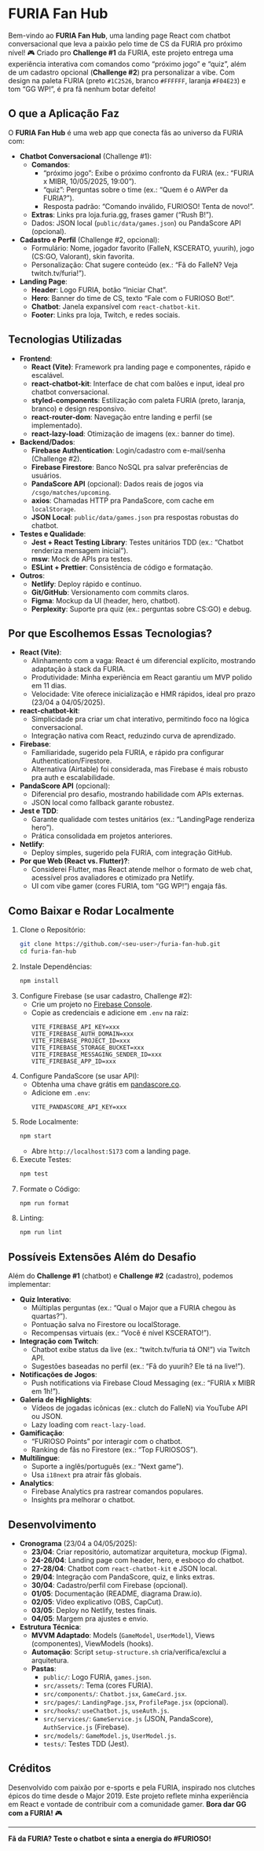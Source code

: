 # FURIA Fan Hub

Bem-vindo ao **FURIA Fan Hub**, uma landing page React com chatbot conversacional que leva a paixão pelo time de CS da FURIA pro próximo nível! 🎮 Criado pro **Challenge #1** da FURIA, este projeto entrega uma experiência interativa com comandos como “próximo jogo” e “quiz”, além de um cadastro opcional (**Challenge #2**) pra personalizar a vibe. Com design na paleta FURIA (preto `#1C2526`, branco `#FFFFFF`, laranja `#F04E23`) e tom “GG WP!”, é pra fã nenhum botar defeito!

## O que a Aplicação Faz
O **FURIA Fan Hub** é uma web app que conecta fãs ao universo da FURIA com:
- **Chatbot Conversacional** (Challenge #1):
  - **Comandos**:
    - “próximo jogo”: Exibe o próximo confronto da FURIA (ex.: “FURIA x MIBR, 10/05/2025, 19:00”).
    - “quiz”: Perguntas sobre o time (ex.: “Quem é o AWPer da FURIA?”).
    - Resposta padrão: “Comando inválido, FURIOSO! Tenta de novo!”.
  - **Extras**: Links pra loja.furia.gg, frases gamer (“Rush B!”).
  - Dados: JSON local (`public/data/games.json`) ou PandaScore API (opcional).
- **Cadastro e Perfil** (Challenge #2, opcional):
  - Formulário: Nome, jogador favorito (FalleN, KSCERATO, yuurih), jogo (CS:GO, Valorant), skin favorita.
  - Personalização: Chat sugere conteúdo (ex.: “Fã do FalleN? Veja twitch.tv/furia!”).
- **Landing Page**:
  - **Header**: Logo FURIA, botão “Iniciar Chat”.
  - **Hero**: Banner do time de CS, texto “Fale com o FURIOSO Bot!”.
  - **Chatbot**: Janela expansível com `react-chatbot-kit`.
  - **Footer**: Links pra loja, Twitch, e redes sociais.

## Tecnologias Utilizadas
- **Frontend**:
  - **React (Vite)**: Framework pra landing page e componentes, rápido e escalável.
  - **react-chatbot-kit**: Interface de chat com balões e input, ideal pro chatbot conversacional.
  - **styled-components**: Estilização com paleta FURIA (preto, laranja, branco) e design responsivo.
  - **react-router-dom**: Navegação entre landing e perfil (se implementado).
  - **react-lazy-load**: Otimização de imagens (ex.: banner do time).
- **Backend/Dados**:
  - **Firebase Authentication**: Login/cadastro com e-mail/senha (Challenge #2).
  - **Firebase Firestore**: Banco NoSQL pra salvar preferências de usuários.
  - **PandaScore API** (opcional): Dados reais de jogos via `/csgo/matches/upcoming`.
  - **axios**: Chamadas HTTP pra PandaScore, com cache em `localStorage`.
  - **JSON Local**: `public/data/games.json` pra respostas robustas do chatbot.
- **Testes e Qualidade**:
  - **Jest + React Testing Library**: Testes unitários TDD (ex.: “Chatbot renderiza mensagem inicial”).
  - **msw**: Mock de APIs pra testes.
  - **ESLint + Prettier**: Consistência de código e formatação.
- **Outros**:
  - **Netlify**: Deploy rápido e contínuo.
  - **Git/GitHub**: Versionamento com commits claros.
  - **Figma**: Mockup da UI (header, hero, chatbot).
  - **Perplexity**: Suporte pra quiz (ex.: perguntas sobre CS:GO) e debug.

## Por que Escolhemos Essas Tecnologias?
- **React (Vite)**:
  - Alinhamento com a vaga: React é um diferencial explícito, mostrando adaptação à stack da FURIA.
  - Produtividade: Minha experiência em React garantiu um MVP polido em 11 dias.
  - Velocidade: Vite oferece inicialização e HMR rápidos, ideal pro prazo (23/04 a 04/05/2025).
- **react-chatbot-kit**:
  - Simplicidade pra criar um chat interativo, permitindo foco na lógica conversacional.
  - Integração nativa com React, reduzindo curva de aprendizado.
- **Firebase**:
  - Familiaridade, sugerido pela FURIA, e rápido pra configurar Authentication/Firestore.
  - Alternativa (Airtable) foi considerada, mas Firebase é mais robusto pra auth e escalabilidade.
- **PandaScore API** (opcional):
  - Diferencial pro desafio, mostrando habilidade com APIs externas.
  - JSON local como fallback garante robustez.
- **Jest e TDD**:
  - Garante qualidade com testes unitários (ex.: “LandingPage renderiza hero”).
  - Prática consolidada em projetos anteriores.
- **Netlify**:
  - Deploy simples, sugerido pela FURIA, com integração GitHub.
- **Por que Web (React vs. Flutter)?**:
  - Considerei Flutter, mas React atende melhor o formato de web chat, acessível pros avaliadores e otimizado pra Netlify.
  - UI com vibe gamer (cores FURIA, tom “GG WP!”) engaja fãs.

## Como Baixar e Rodar Localmente
1. Clone o Repositório:
   ```bash
   git clone https://github.com/<seu-user>/furia-fan-hub.git
   cd furia-fan-hub
   ```
2. Instale Dependências:
   ```bash
   npm install
   ```
3. Configure Firebase (se usar cadastro, Challenge #2):
   - Crie um projeto no [Firebase Console](https://console.firebase.google.com).
   - Copie as credenciais e adicione em `.env` na raiz:
     ```
     VITE_FIREBASE_API_KEY=xxx
     VITE_FIREBASE_AUTH_DOMAIN=xxx
     VITE_FIREBASE_PROJECT_ID=xxx
     VITE_FIREBASE_STORAGE_BUCKET=xxx
     VITE_FIREBASE_MESSAGING_SENDER_ID=xxx
     VITE_FIREBASE_APP_ID=xxx
     ```
4. Configure PandaScore (se usar API):
   - Obtenha uma chave grátis em [pandascore.co](https://pandascore.co).
   - Adicione em `.env`:
     ```
     VITE_PANDASCORE_API_KEY=xxx
     ```
5. Rode Localmente:
   ```bash
   npm start
   ```
   - Abre `http://localhost:5173` com a landing page.
6. Execute Testes:
   ```bash
   npm test
   ```
7. Formate o Código:
   ```bash
   npm run format
   ```
8. Linting:
   ```bash
   npm run lint
   ```

## Possíveis Extensões Além do Desafio
Além do **Challenge #1** (chatbot) e **Challenge #2** (cadastro), podemos implementar:
- **Quiz Interativo**:
  - Múltiplas perguntas (ex.: “Qual o Major que a FURIA chegou às quartas?”).
  - Pontuação salva no Firestore ou localStorage.
  - Recompensas virtuais (ex.: “Você é nível KSCERATO!”).
- **Integração com Twitch**:
  - Chatbot exibe status da live (ex.: “twitch.tv/furia tá ON!”) via Twitch API.
  - Sugestões baseadas no perfil (ex.: “Fã do yuurih? Ele tá na live!”).
- **Notificações de Jogos**:
  - Push notifications via Firebase Cloud Messaging (ex.: “FURIA x MIBR em 1h!”).
- **Galeria de Highlights**:
  - Vídeos de jogadas icônicas (ex.: clutch do FalleN) via YouTube API ou JSON.
  - Lazy loading com `react-lazy-load`.
- **Gamificação**:
  - “FURIOSO Points” por interagir com o chatbot.
  - Ranking de fãs no Firestore (ex.: “Top FURIOSOS”).
- **Multilíngue**:
  - Suporte a inglês/português (ex.: “Next game”).
  - Usa `i18next` pra atrair fãs globais.
- **Analytics**:
  - Firebase Analytics pra rastrear comandos populares.
  - Insights pra melhorar o chatbot.

## Desenvolvimento
- **Cronograma** (23/04 a 04/05/2025):
  - **23/04**: Criar repositório, automatizar arquitetura, mockup (Figma).
  - **24-26/04**: Landing page com header, hero, e esboço do chatbot.
  - **27-28/04**: Chatbot com `react-chatbot-kit` e JSON local.
  - **29/04**: Integração com PandaScore, quiz, e links extras.
  - **30/04**: Cadastro/perfil com Firebase (opcional).
  - **01/05**: Documentação (README, diagrama Draw.io).
  - **02/05**: Vídeo explicativo (OBS, CapCut).
  - **03/05**: Deploy no Netlify, testes finais.
  - **04/05**: Margem pra ajustes e envio.
- **Estrutura Técnica**:
  - **MVVM Adaptado**: Models (`GameModel`, `UserModel`), Views (componentes), ViewModels (hooks).
  - **Automação**: Script `setup-structure.sh` cria/verifica/exclui a arquitetura.
  - **Pastas**:
    - `public/`: Logo FURIA, `games.json`.
    - `src/assets/`: Tema (cores FURIA).
    - `src/components/`: `Chatbot.jsx`, `GameCard.jsx`.
    - `src/pages/`: `LandingPage.jsx`, `ProfilePage.jsx` (opcional).
    - `src/hooks/`: `useChatbot.js`, `useAuth.js`.
    - `src/services/`: `GameService.js` (JSON, PandaScore), `AuthService.js` (Firebase).
    - `src/models/`: `GameModel.js`, `UserModel.js`.
    - `tests/`: Testes TDD (Jest).

## Créditos
Desenvolvido com paixão por e-sports e pela FURIA, inspirado nos clutches épicos do time desde o Major 2019. Este projeto reflete minha experiência em React e vontade de contribuir com a comunidade gamer. **Bora dar GG com a FURIA!** 🎮

---

**Fã da FURIA? Teste o chatbot e sinta a energia do #FURIOSO!**